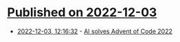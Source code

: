# [Published on 2022-12-03](index.md)

* [2022-12-03, 12:16:32](https://news.ycombinator.com/item?id=33842904) - [AI solves Advent of Code 2022](https://note89.github.io/the-advent-of-code-ai-edition/)
